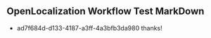 ## OpenLocalization Workflow Test MarkDown
* ad7f684d-d133-4187-a3ff-4a3bfb3da980 thanks!

<!--HONumber=Aug16_HO1-->


